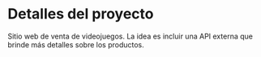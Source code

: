 # Detalles del proyecto

Sitio web de venta de videojuegos. La idea es incluir una API externa que brinde más detalles sobre los productos.
